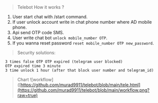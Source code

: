>Telebot
How it works ?

1. User start chat with /start command.
2. If user unlock account write in chat phone number where AD mobile phone.
3. Api send OTP code SMS.
4. User write chat bot `unlock mobile_number OTP`.
5. If you wanna reset password `reset mobile_number OTP new_password`.

> Security solutions:
```
3 times false OTP OTP expired (telegram user blocked)
OTP expired time 3 minute
3 time unlock 1 hour (after that block user number and telegram_id)
```
> Chart
![workflow]([https://github.com/murad9911/telebot/blob/main/tele.html](https://github.com/murad9911/telebot/blob/main/workflow.png?raw=true)

